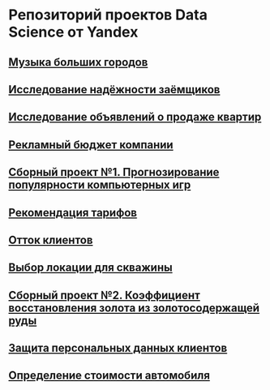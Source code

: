 # Репозиторий проектов Data Science от Yandex
## [Музыка больших городов](https://github.com/natkor18/Data_Science_yandex_project/tree/main/yandex_musik)
## [Исследование надёжности заёмщиков](https://github.com/natkor18/Data_Science_yandex_project/tree/main/reliability-of-borrowers)
## [Исследование объявлений о продаже квартир](https://github.com/natkor18/Data_Science_yandex_project/tree/main/sale-of-apartments)
## [Рекламный бюджет компании](https://github.com/natkor18/Data_Science_yandex_project/tree/main/advertising_budget_of_Megaline)
## [Сборный проект №1. Прогнозирование популярности компьютерных игр](https://github.com/natkor18/Data_Science_yandex_project/tree/main/predicting-success-game)
## [Рекомендация тарифов](https://github.com/natkor18/Data_Science_yandex_project/blob/main/recommendation_of_tariffs/readme.md)
## [Отток клиентов](https://github.com/natkor18/Data_Science_yandex_project/tree/main/customer_outflow)
## [Выбор локации для скважины](https://github.com/natkor18/Data_Science_yandex_project/tree/main/choosing-location-well)
## [Сборный проект №2. Коэффициент восстановления золота из золотосодержащей руды](https://github.com/natkor18/Data_Science_yandex_project/tree/main/recovery-coefficient-gold)
## [Защита персональных данных клиентов](https://github.com/natkor18/Data_Science_yandex_project/tree/main/protection-of-personal-data)
## [Определение стоимости автомобиля](https://github.com/natkor18/Data_Science_yandex_project/tree/main/cost-of-the-car)
